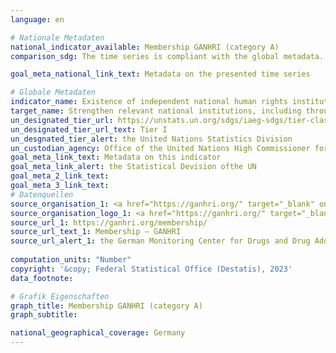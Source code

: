```yaml
---
language: en    

# Nationale Metadaten    
national_indicator_available: Membership GANHRI (category A)    
comparison_sdg: The time series is compliant with the global metadata.    

goal_meta_national_link_text: Metadata on the presented time series    

# Globale Metadaten    
indicator_name: Existence of independent national human rights institutions in compliance with the Paris Principles    
target_name: Strengthen relevant national institutions, including through international cooperation, for building capacity at all levels, in particular in developing countries, to prevent violence and combat terrorism and crime    
un_designated_tier_url: https://unstats.un.org/sdgs/iaeg-sdgs/tier-classification/    
un_designated_tier_url_text: Tier I    
un_desgnated_tier_alert: the United Nations Statistics Division    
un_custodian_agency: Office of the United Nations High Commissioner for Human Rights (OHCHR)    
goal_meta_link_text: Metadata on this indicator    
goal_meta_link_alert: the Statistical Devision ofthe UN    
goal_meta_2_link_text:     
goal_meta_3_link_text:         
# Datenquellen
source_organisation_1: <a href="https://ganhri.org/" target="_blank" onclick="return confirm_alert('the German Monitoring Center for Drugs and Drug Addiction');"> Global Alliance of National Human Rights Institutions (GANHRI) </a>
source_organisation_logo_1: <a href="https://ganhri.org/" target="_blank" onclick="return confirm_alert('the German Monitoring Center for Drugs and Drug Addiction');"><img src="https://g205sdgs.github.io/sdg-indicators/public/OrgImgEn/ganhri.png" alt="Logo ganhri" style="height:60px; width:148px"/></a>
source_url_1: https://ganhri.org/membership/
source_url_text_1: Membership – GANHRI
source_url_alert_1: the German Monitoring Center for Drugs and Drug Addiction
    
computation_units: "Number"    
copyright: '&copy; Federal Statistical Office (Destatis), 2023'    
data_footnote:     

# Grafik Eigenschaften    
graph_title: Membership GANHRI (category A)
graph_subtitle:     

national_geographical_coverage: Germany    
---
```


<span></span>